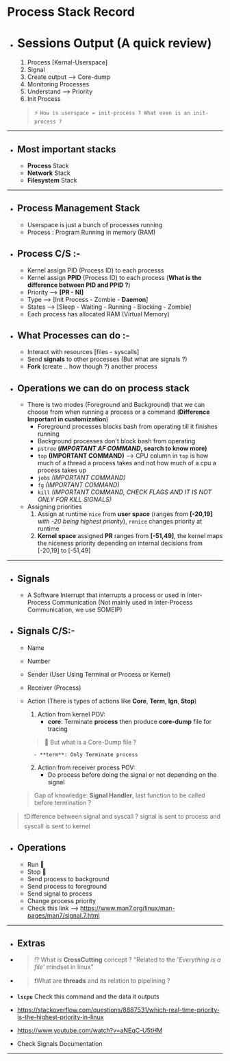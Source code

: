 # Process Stack Record

- # Sessions Output (A quick review)
    1. Process [Kernal-Userspace]
    2. Signal
    3. Create output --> Core-dump
    4. Monitoring Processes
    5. Understand --> Priority
    6. Init Process
    >⚡ `How is userspace = init-process ? What even is an init-process ?`
---
- ## Most important stacks
    - **Process** Stack
    - **Network** Stack
    - **Filesystem** Stack
---
- ## Process Management Stack
    - Userspace is just a bunch of processes running
    - Process : Program Running in memory (RAM)

- ## Process C/S :-
    - Kernel assign PID (Process ID) to each processs
    - Kernel assign **PPID** (Process ID) to each process (**What is the difference between PID and PPID ?**)
    - Priority --> **[PR - NI]**
    - Type --> [Init Process - Zombie - **Daemon**]
    - States --> [Sleep - Waiting - Running - Blocking - Zombie]
    - Each process has allocated RAM (Virtual Memory)

- ## What Processes can do :-
    - Interact with resources [files - syscalls]
    - Send **signals** to other processes (But what are signals ?)
    - **Fork** (create .. how though ?) another process

- ## Operations we can do on process stack
   - There is two modes (Foreground and Background) that we can choose from when running a process or a command (**Difference Important in customization**)
        - Foreground processes blocks bash from operating till it finishes running
        - Background processes don't block bash from operating
        - `pstree` **(*IMPORTANT AF COMMAND*, search to know more)**
        - `top` **(IMPORTANT COMMAND)** --> CPU column in `top` is how much of a thread a process takes and not how much of a cpu a process takes up
        - `jobs` *(IMPORTANT COMMAND)*
        - `fg` *(IMPORTANT COMMAND)*
        - `kill` *(IMPORTANT COMMAND, CHECK FLAGS AND IT IS NOT ONLY FOR KILL SIGNALS)*
    - Assigning priorities
        1. Assign at runtime `nice` from **user space** (ranges from **[-20,19]** *with -20 being highest priority*), `renice` changes priority at runtime
        2. **Kernel space** assigned **PR** ranges from **[-51,49]**, the kernel maps the niceness priority depending on internal decisions from [-20,19] to [-51,49]
---
- ## Signals
    - A Software Interrupt that interrupts a process or used in Inter-Process Communication (Not mainly used in Inter-Process Communication, we use SOMEIP)
- ## Signals C/S:-
    - Name
    - Number
    - Sender (User Using Terminal or Process or Kernel)
    - Receiver (Process)
    - Action (There is types of actions like **Core**, **Term**, **Ign**, **Stop**)
        1. Action from kernel POV:
            - **core**: Terminate **process** then produce **core-dump** file for tracing
        > 🤔    But what is a Core-Dump file ?

            - **term**: Only Terminate process
        2. Action from receiver process POV:
            - Do process before doing the signal or not depending on the signal
    >   Gap of knowledge: **Signal Handler**, last function to be called before termination ?
> ❗Difference between signal and syscall ? signal is sent to process and syscall is sent to kernel
- ## Operations
    - Run 🏃
    - Stop 🛑
    - Send process to background
    - Send process to foreground
    - Send signal to process
    - Change process priority
    - Check this link --> https://www.man7.org/linux/man-pages/man7/signal.7.html
---
- ## Extras
-   > ⁉️ What is **CrossCutting** concept ? "Related to the '*Everything is a file*' mindset in linux"

-   > ❗What are  **threads**  and its relation to pipelining ?
-   **`lscpu`** Check this command and the data it outputs
- https://stackoverflow.com/questions/8887531/which-real-time-priority-is-the-highest-priority-in-linux
-   https://www.youtube.com/watch?v=aNEqC-U5tHM
-   Check Signals Documentation
---